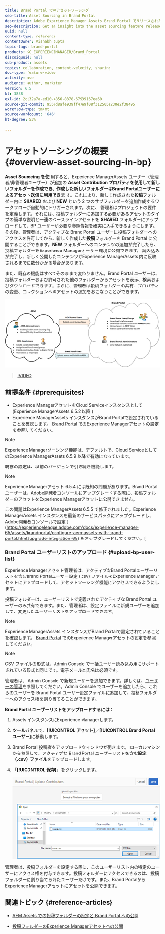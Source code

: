 ```yaml
---
title: Brand Portal でのアセットソーシング
seo-title: Asset Sourcing in Brand Portal
description: Adobe Experience Manager Assets Brand Portal でリリースされたアセットソーシング機能について説明します。
seo-description: Get an insight into the asset sourcing feature released in the Adobe Experience Manager Assets Brand Portal.
uuid: null
content-type: reference
contentOwner: Vishabh Gupta
topic-tags: brand-portal
products: SG_EXPERIENCEMANAGER/Brand_Portal
discoiquuid: null
sub-product: assets
topics: collaboration, content-velocity, sharing
doc-type: feature-video
activity: use
audience: author, marketer
version: 6.5
kt: 3838
exl-id: 2c132a7a-ed10-4856-8378-67939167ea60
source-git-commit: 955cd8afe939ff47e9f08f312505e230e2f38495
workflow-type: tm+mt
source-wordcount: '646'
ht-degree: 53%

---
```


# アセットソーシングの概要 {#overview-asset-sourcing-in-bp}

**Asset Sourceing を使** 用すると、Experience ManagerAssets ユーザー（管理者/非管理者ユーザー）が追加の **Asset Contribution プロパティを使用して新しいフォルダーを作成でき、作成した新しいフォルダーはBrand Portalユーザーによるアセット送信に利用できま** す。これにより、新しく作成された&#x200B;**投稿**&#x200B;フォルダー内に **SHARED** および **NEW** という 2 つのサブフォルダーを追加作成するワークフローが自動的にトリガーされます。次に、 管理者はプロジェクトの要件を定義します。それには、投稿フォルダーに追加する必要があるアセットのタイプの簡単な説明と一連のベースラインアセットを **SHARED** フォルダーにアップロードして、BP ユーザーが必要な参照情報を確実に入手できるようにします。その後、管理者は、アクティブな Brand Portal ユーザーに投稿フォルダーへのアクセスを許可してから、新しく作成した&#x200B;**投稿**&#x200B;フォルダーを Brand Portal に公開することができます。**NEW** フォルダーへのコンテンツの追加が完了したら、投稿フォルダーをExperience Managerオーサー環境に公開できます。 読み込みが完了し、新しく公開したコンテンツがExperience ManagerAssets 内に反映されるまでに数分かかる場合があります。

また、既存の機能はすべてそのままで変わりません。Brand Portal ユーザーは、投稿フォルダーおよび許可された他のフォルダーからアセットを表示、検索およびダウンロードできます。さらに、管理者は投稿フォルダーの共有、プロパティの変更、コレクションへのアセットの追加をおこなうことができます。

![Brand Portal アセットソーシング](assets/asset-sourcing.png)

>[!VIDEO](https://video.tv.adobe.com/v/29365/?quality=12)

## 前提条件 {#prerequisites}

* Experience ManagerアセットをCloud Serviceインスタンスとして (Experience ManagerAssets 6.5.2 以降 )
* Experience ManagerAssets インスタンスがBrand Portalで設定されていることを確認します。 [Brand Portal](../using/configure-aem-assets-with-brand-portal.md) でのExperience Managerアセットの設定を参照してください。

<!--
* Ensure that your Brand Portal tenant is configured with one AEM Assets author instance.
-->

>[!NOTE]
>
>Experience Managerソーシング機能は、デフォルトで、Cloud ServiceとしてのExperience ManagerAssets 6.5.9 以降で有効になっています。
>
>既存の設定は、以前のバージョンで引き続き機能します。

>[!NOTE]
>
>Experience Managerアセット 6.5.4 には既知の問題があります。Brand Portalユーザーは、Adobe開発者コンソールにアップグレードする際に、投稿フォルダーのアセットをExperience Managerアセットに公開できません。
>
>この問題はExperience ManagerAssets 6.5.5 で修正されました。Experience ManagerAssets インスタンスを最新のサービスパックにアップグレードし、Adobe開発者コンソールで設定 ](https://experienceleague.adobe.com/docs/experience-manager-65/assets/brandportal/configure-aem-assets-with-brand-portal.html#upgrade-integration-65) をアップグレードしてください。[

<!--

>For immediate fix on AEM 6.5.4, it is recommended to [download the hotfix](https://www.adobeaemcloud.com/content/marketplace/marketplaceProxy.html?packagePath=/content/companies/public/adobe/packages/cq650/hotfix/cq-6.5.0-hotfix-33041) and install on your author instance.
-->

<!--
## Configure Asset Sourcing {#configure-asset-sourcing}

**Asset Sourcing** is configured from within the AEM Assets author instance. The administrators can enable the Asset Sourcing feature flag configuration from the **AEM Web Console Configuration** and upload the active Brand Portal users list in **AEM Assets**.

>[!NOTE]
>
>Asset Sourcing is by default enabled on AEM Assets as a Cloud Service. The AEM administrator can directly upload the active Brand Portal users to allow them access to the Asset Sourcing feature.

>[!NOTE]
>
>Before you begin with the configuration, ensure that your AEM Assets instance is configured with Brand Portal. See, [Configure AEM Assets with Brand Portal](../using/configure-aem-assets-with-brand-portal.md). 

The following video demonstrates, how to configure Asset Sourcing on your AEM Assets author instance:

>[!VIDEO](https://video.tv.adobe.com/v/29771)
-->

<!--
### Enable Asset Sourcing {#enable-asset-sourcing}

AEM administrators can enable the Asset Sourcing feature flag from within the AEM Web Console Configuration (a.k.a Configuration Manager).

>[!NOTE]
>
>This step is not applicable for AEM Assets as a Cloud Service.


**To enable Asset Sourcing:**
1. Log in to your AEM Assets author instance and open Configuration Manager. 
Default URL: http:// localhost:4502/system/console/configMgr.
1. Search using the keyword **Asset Sourcing** to locate **[!UICONTROL Asset Sourcing Feature Flag Config]**.
1. Click **[!UICONTROL Asset Sourcing Feature Flag Config]** to open the configuration window.
1. Select the **[!UICONTROL feature.flag.active.status]** check box.
1. Click **[!UICONTROL Save]**.

![](assets/enable-asset-sourcing.png)
-->


### Brand Portal ユーザーリストのアップロード {#upload-bp-user-list}

Experience Managerアセット管理者は、アクティブなBrand Portalユーザーリストを含むBrand Portalユーザー設定 (.csv) ファイルをExperience Managerアセットにアップロードして、アセットソーシング機能にアクセスできるようにします。

投稿フォルダーは、ユーザーリストで定義されたアクティブな Brand Portal ユーザーのみ共有できます。また、管理者は、設定ファイルに新規ユーザーを追加して、変更したユーザーリストをアップロードできます。

>[!NOTE]
>
>Experience ManagerAssets インスタンスがBrand Portalで設定されていることを確認します。 [Brand Portal](../using/configure-aem-assets-with-brand-portal.md) でのExperience Managerアセットの設定を参照してください。

>[!NOTE]
>
>CSV ファイルの形式は、Admin Console で一括ユーザー読み込み用にサポートされている形式と同じです。電子メールと氏名は必須です。

管理者は、 Admin Console で新規ユーザーを追加できます。詳しくは、[ユーザーの管理](brand-portal-adding-users.md)を参照してください。Admin Console でユーザーを追加したら、これらのユーザーを Brand Portal ユーザー設定ファイルに追加して、投稿フォルダーへのアクセス権を割り当てることができます。

**Brand Portal ユーザーリストをアップロードするには：**

1. Assets インスタンスにExperience Managerします。
1. **ツール**&#x200B;パネルで、**[!UICONTROL アセット]**／**[!UICONTROL Brand Portal ユーザー]**&#x200B;に移動します。

1. Brand Portal 投稿者をアップロードウィンドウが開きます。
ローカルマシンから参照して、アクティブな Brand Portal ユーザーリストを含む**設定（.csv）ファイル**&#x200B;をアップロードします。
1. 「**[!UICONTROL 保存]**」をクリックします。

   ![](assets/upload-user-list2.png)


管理者は、投稿フォルダーを設定する際に、このユーザーリスト内の特定のユーザーにアクセス権を付与できます。投稿フォルダーにアクセスできるのは、投稿フォルダーに割り当てられたユーザーだけです。また、Brand PortalからExperience Managerアセットにアセットを公開できます。

## 関連トピック {#reference-articles}

* [AEM Assets での投稿フォルダーの設定と Brand Portal への公開](brand-portal-publish-contribution-folder-to-brand-portal.md)

* [投稿フォルダーのExperience Managerアセットへの公開](brand-portal-publish-contribution-folder-to-aem-assets.md)
